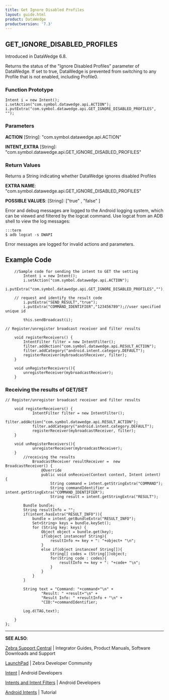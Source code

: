 ```yaml
---
title: Get Ignore Disabled Profiles 
layout: guide.html
product: DataWedge
productversion: '7.3'
---
```


## GET_IGNORE_DISABLED_PROFILES 

Introduced in DataWedge 6.8. 

Returns the status of the "Ignore Disabled Profiles" parameter of DataWedge. If set to true, DataWedge is prevented from switching to any Profile that is not enabled, including Profile0. 

### Function Prototype

	Intent i = new Intent();
	i.setAction("com.symbol.datawedge.api.ACTION");
	i.putExtra("com.symbol.datawedge.api.GET_IGNORE_DISABLED_PROFILES", "");


### Parameters

**ACTION** [String]: "com.symbol.datawedge.api.ACTION"

**INTENT_EXTRA** [String]: "com.symbol.datawedge.api.GET_IGNORE_DISABLED_PROFILES"


### Return Values
Returns a String indicating whether DataWedge ignores disabled Profiles

**EXTRA NAME**: "com.symbol.datawedge.api.GET_IGNORE_DISABLED_PROFILES" 

**POSSIBLE VALUES**: [String]: ["true" , "false" ]

Error and debug messages are logged to the Android logging system, which can be viewed and filtered by the logcat command. Use logcat from an ADB shell to view the log messages:

	:::term
	$ adb logcat -s DWAPI

Error messages are logged for invalid actions and parameters.

## Example Code

		//Sample code for sending the intent to GET the setting
			Intent i = new Intent();
			i.setAction("com.symbol.datawedge.api.ACTION");
			i.putExtra("com.symbol.datawedge.api.GET_IGNORE_DISABLED_PROFILES","");

		// request and identify the result code
			i.putExtra("SEND_RESULT","true");
			i.putExtra("COMMAND_IDENTIFIER","123456789");//user specified unique id

			this.sendBroadcast(i);

	// Register/unregister broadcast receiver and filter results

		void registerReceivers() {
		    IntentFilter filter = new IntentFilter();
		    filter.addAction("com.symbol.datawedge.api.RESULT_ACTION");
		    filter.addCategory("android.intent.category.DEFAULT");
		    registerReceiver(mybroadcastReceiver, filter);
		}

		void unRegisterReceivers(){
		    unregisterReceiver(mybroadcastReceiver);
		}		

### Receiving the results of GET/SET
 
	// Register/unregister broadcast receiver and filter results

		void registerReceivers() {
		        IntentFilter filter = new IntentFilter();
		        filter.addAction("com.symbol.datawedge.api.RESULT_ACTION");
		        filter.addCategory("android.intent.category.DEFAULT");
		        registerReceiver(mybroadcastReceiver, filter);
		}

		void unRegisterReceivers(){
		        unregisterReceiver(mybroadcastReceiver);
		}
			//receiving the results
				BroadcastReceiver resultReceiver =  new BroadcastReceiver() {
				    @Override
			    	public void onReceive(Context context, Intent intent) {
			        	String command = intent.getStringExtra("COMMAND");
			        	String commandIdentifier = intent.getStringExtra("COMMAND_IDENTIFIER");
			        	String result = intent.getStringExtra("RESULT");

	        Bundle bundle;
        	String resultInfo = "";
        	if(intent.hasExtra("RESULT_INFO")){
            	bundle = intent.getBundleExtra("RESULT_INFO");
            	Set<String> keys = bundle.keySet();
            	for (String key: keys) {
                	Object object = bundle.get(key);
                	if(object instanceof String){
                    	resultInfo += key + ": "+object+ "\n";
                	}
                	else if(object instanceof String[]){
                    	String[] codes = (String[])object;
                    	for(String code : codes){
                        	resultInfo += key + ": "+code+ "\n";
                    	}
                	}
            	}
        	}

        	String text = "Command: "+command+"\n" +
            	    "Result: " +result+"\n" +
                	"Result Info: " +resultInfo + "\n" +
                	"CID:"+commandIdentifier;

	        Log.d(TAG,text);

    	}
	};

------

**SEE ALSO**:

[Zebra Support Central](https://www.zebra.com/us/en/support-downloads.html) | Integrator Guides, Product Manuals, Software Downloads and Support

[LaunchPad](https://developer.zebra.com/welcome) | Zebra Developer Community

[Intent](https://developer.android.com/reference/android/content/Intent.html) | Android Developers

[Intents and Intent Filters](http://developer.android.com/guide/components/intents-filters.html) | Android Developers

[Android Intents](http://www.vogella.com/tutorials/AndroidIntent/article.html) | Tutorial
